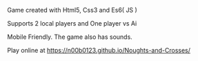 Game created with Html5, Css3 and Es6( JS )

Supports 2 local players and One player vs Ai

Mobile Friendly.
The game also has sounds.

Play online at https://n00b0123.github.io/Noughts-and-Crosses/
